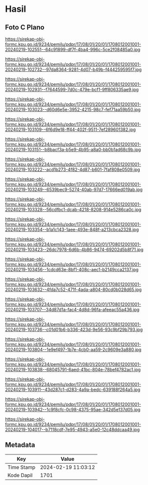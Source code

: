 # Hasil

## Foto C Plano

https://sirekap-obj-formc.kpu.go.id/9234/pemilu/pdpr/17/08/01/20/01/1708012001001-20240219-102551--64c91899-df7f-4ba4-996c-5ce2f08485a0.jpg

https://sirekap-obj-formc.kpu.go.id/9234/pemilu/pdpr/17/08/01/20/01/1708012001001-20240219-102732--97da8364-9281-4d07-b49b-f444259595f7.jpg

https://sirekap-obj-formc.kpu.go.id/9234/pemilu/pdpr/17/08/01/20/01/1708012001001-20240219-102931--f7644599-7d0c-479e-bcf1-9ff806335ae9.jpg

https://sirekap-obj-formc.kpu.go.id/9234/pemilu/pdpr/17/08/01/20/01/1708012001001-20240219-103023--d60d6e5e-3952-4215-98c7-fef71aa59b50.jpg

https://sirekap-obj-formc.kpu.go.id/9234/pemilu/pdpr/17/08/01/20/01/1708012001001-20240219-103109--6f6d9e18-ff44-402f-9511-7ef289601382.jpg

https://sirekap-obj-formc.kpu.go.id/9234/pemilu/pdpr/17/08/01/20/01/1708012001001-20240219-103151--b8bacf3a-b5e9-4b95-a8a0-bb0b1ad68c9b.jpg

https://sirekap-obj-formc.kpu.go.id/9234/pemilu/pdpr/17/08/01/20/01/1708012001001-20240219-103222--acd1b273-4f82-4d87-b601-7faf808e0509.jpg

https://sirekap-obj-formc.kpu.go.id/9234/pemilu/pdpr/17/08/01/20/01/1708012001001-20240219-103249--6539bec9-5274-40ab-97d7-17666ed019ab.jpg

https://sirekap-obj-formc.kpu.go.id/9234/pemilu/pdpr/17/08/01/20/01/1708012001001-20240219-103328--56cdfbc1-dcab-4218-8208-914e5286ca0c.jpg

https://sirekap-obj-formc.kpu.go.id/9234/pemilu/pdpr/17/08/01/20/01/1708012001001-20240219-103354--b1a1c143-1aee-493e-848f-a213cbca2328.jpg

https://sirekap-obj-formc.kpu.go.id/9234/pemilu/pdpr/17/08/01/20/01/1708012001001-20240219-103423--26dc7978-6d6b-4b86-9474-69202d5b8f71.jpg

https://sirekap-obj-formc.kpu.go.id/9234/pemilu/pdpr/17/08/01/20/01/1708012001001-20240219-103456--1cdcd63e-8bf1-408c-aec1-b2149cca2137.jpg

https://sirekap-obj-formc.kpu.go.id/9234/pemilu/pdpr/17/08/01/20/01/1708012001001-20240219-103632--4fda7c52-471f-4ada-a804-80cd0b028d65.jpg

https://sirekap-obj-formc.kpu.go.id/9234/pemilu/pdpr/17/08/01/20/01/1708012001001-20240219-103707--34d87d1a-fac4-4d8d-96fa-afeeac55a436.jpg

https://sirekap-obj-formc.kpu.go.id/9234/pemilu/pdpr/17/08/01/20/01/1708012001001-20240219-103736--c01d01b6-b336-423d-9e56-93c9bf29b793.jpg

https://sirekap-obj-formc.kpu.go.id/9234/pemilu/pdpr/17/08/01/20/01/1708012001001-20240219-103804--1e9ef497-1b7e-4cb0-aa59-2c9609e3a880.jpg

https://sirekap-obj-formc.kpu.go.id/9234/pemilu/pdpr/17/08/01/20/01/1708012001001-20240219-103838--68045791-6aed-41bc-804e-78bef4782ac1.jpg

https://sirekap-obj-formc.kpu.go.id/9234/pemilu/pdpr/17/08/01/20/01/1708012001001-20240219-103911--43d287c1-d283-4a9a-bedc-639188f264a5.jpg

https://sirekap-obj-formc.kpu.go.id/9234/pemilu/pdpr/17/08/01/20/01/1708012001001-20240219-103942--1c9f8cfc-0c98-4375-95ae-342d5e137d05.jpg

https://sirekap-obj-formc.kpu.go.id/9234/pemilu/pdpr/17/08/01/20/01/1708012001001-20240219-104017--b7118cdf-7e95-4943-a5e0-12c48ddcaa49.jpg


## Metadata

| Key        | Value               |
| ---------- | ------------------- |
| Time Stamp | 2024-02-19 11:03:12 |
| Kode Dapil | 1701                |



